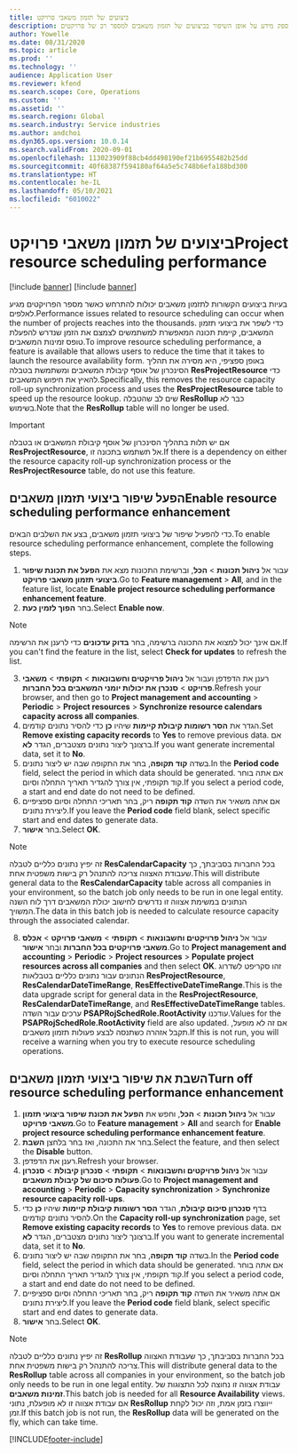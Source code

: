 ```yaml
---
title: ביצועים של תזמון משאבי פרויקט
description: נושא זה מספק מידע על אופן השיפור בביצועים של תזמון משאבים למספר רב של פרויקטים.
author: Yowelle
ms.date: 08/31/2020
ms.topic: article
ms.prod: ''
ms.technology: ''
audience: Application User
ms.reviewer: kfend
ms.search.scope: Core, Operations
ms.custom: ''
ms.assetid: ''
ms.search.region: Global
ms.search.industry: Service industries
ms.author: andchoi
ms.dyn365.ops.version: 10.0.14
ms.search.validFrom: 2020-09-01
ms.openlocfilehash: 113023909f88cb4dd498190ef21b6955482b25dd
ms.sourcegitcommit: 40f68387f594180af64a5e5c748b6efa188bd300
ms.translationtype: HT
ms.contentlocale: he-IL
ms.lasthandoff: 05/10/2021
ms.locfileid: "6010022"
---
```

# <a name="project-resource-scheduling-performance"></a><span data-ttu-id="3c9e6-103">ביצועים של תזמון משאבי פרויקט</span><span class="sxs-lookup"><span data-stu-id="3c9e6-103">Project resource scheduling performance</span></span>

[!include [banner](../includes/banner.md)]
[!include [banner](../includes/preview-banner.md)]


<span data-ttu-id="3c9e6-104">בעיות ביצועים הקשורות לתזמון משאבים יכולות להתרחש כאשר מספר הפרויקטים מגיע לאלפים.</span><span class="sxs-lookup"><span data-stu-id="3c9e6-104">Performance issues related to resource scheduling can occur when the number of projects reaches into the thousands.</span></span> <span data-ttu-id="3c9e6-105">כדי לשפר את ביצועי תזמון המשאבים, קיימת תכונה המאפשרת למשתמשים לצמצם את הזמן שנדרש להפעלת טופס זמינות המשאבים.</span><span class="sxs-lookup"><span data-stu-id="3c9e6-105">To improve resource scheduling performance, a feature is available that allows users to reduce the time that it takes to launch the resource availability form.</span></span> <span data-ttu-id="3c9e6-106">באופן ספציפי, היא מסירה את תהליך הסינכרון של אוסף קיבולת המשאבים ומשתמשת בטבלה **ResProjectResource** כדי להאיץ את חיפוש המשאבים.</span><span class="sxs-lookup"><span data-stu-id="3c9e6-106">Specifically, this removes the resource capacity roll-up synchronization process and uses the **ResProjectResource** table to speed up the resource lookup.</span></span> <span data-ttu-id="3c9e6-107">שים לב שהטבלה **ResRollup** כבר לא בשימוש.</span><span class="sxs-lookup"><span data-stu-id="3c9e6-107">Note that the **ResRollup** table will no longer be used.</span></span>

> [!IMPORTANT]
> <span data-ttu-id="3c9e6-108">אם יש תלות בתהליך הסינכרון של אוסף קיבולת המשאבים או בטבלה **ResProjectResource**, אל תשתמש בתכונה זו.</span><span class="sxs-lookup"><span data-stu-id="3c9e6-108">If there is a dependency on either the resource capacity roll-up synchronization process or the **ResProjectResource** table, do not use this feature.</span></span>

## <a name="enable-resource-scheduling-performance-enhancement"></a><span data-ttu-id="3c9e6-109">הפעל שיפור ביצועי תזמון משאבים</span><span class="sxs-lookup"><span data-stu-id="3c9e6-109">Enable resource scheduling performance enhancement</span></span>
<span data-ttu-id="3c9e6-110">כדי להפעיל שיפור של ביצועי תזמון משאבים, בצע את השלבים הבאים.</span><span class="sxs-lookup"><span data-stu-id="3c9e6-110">To enable resource scheduling performance enhancement, complete the following steps.</span></span>

1. <span data-ttu-id="3c9e6-111">עבור אל **ניהול תכונות** > **הכל**, וברשימת התכונות מצא את **הפעל את תכונת שיפור ביצועי תזמון משאבי פרויקט**.</span><span class="sxs-lookup"><span data-stu-id="3c9e6-111">Go to **Feature management** > **All**, and in the feature list, locate **Enable project resource scheduling performance enhancement feature**.</span></span>
2. <span data-ttu-id="3c9e6-112">בחר **הפוך לזמין כעת**.</span><span class="sxs-lookup"><span data-stu-id="3c9e6-112">Select **Enable now**.</span></span>

> [!NOTE]
> <span data-ttu-id="3c9e6-113">אם אינך יכול למצוא את התכונה ברשימה, בחר **בדוק עדכונים** כדי לרענן את הרשימה.</span><span class="sxs-lookup"><span data-stu-id="3c9e6-113">If you can't find the feature in the list, select **Check for updates** to refresh the list.</span></span>

3. <span data-ttu-id="3c9e6-114">רענן את הדפדפן ועבור אל **ניהול פרויקטים וחשבונאות** > **תקופתי** > **משאבי פרויקט** > **סנכרן את יכולות יומני המשאבים בכל החברות**.</span><span class="sxs-lookup"><span data-stu-id="3c9e6-114">Refresh your browser, and then go to **Project management and accounting** > **Periodic** > **Project resources** > **Synchronize resource calendars capacity across all companies**.</span></span>
4. <span data-ttu-id="3c9e6-115">הגדר את **הסר רשומות קיבולת קיימות** שיהיו **כן** כדי להסיר נתונים קודמים.</span><span class="sxs-lookup"><span data-stu-id="3c9e6-115">Set **Remove existing capacity records** to **Yes** to remove previous data.</span></span> <span data-ttu-id="3c9e6-116">אם ברצונך ליצור נתונים מצטברים, הגדר **לא**.</span><span class="sxs-lookup"><span data-stu-id="3c9e6-116">If you want generate incremental data, set it to **No**.</span></span>
5. <span data-ttu-id="3c9e6-117">בשדה **קוד תקופה**, בחר את התקופה שבה יש ליצור נתונים.</span><span class="sxs-lookup"><span data-stu-id="3c9e6-117">In the **Period code** field, select the period in which data should be generated.</span></span> <span data-ttu-id="3c9e6-118">אם אתה בוחר קוד תקופתי, אין צורך להגדיר תאריך התחלה וסיום.</span><span class="sxs-lookup"><span data-stu-id="3c9e6-118">If you select a period code, a start and end date do not need to be defined.</span></span>
6. <span data-ttu-id="3c9e6-119">אם אתה משאיר את השדה **קוד תקופה** ריק, בחר תאריכי התחלה וסיום ספציפיים ליצירת נתונים.</span><span class="sxs-lookup"><span data-stu-id="3c9e6-119">If you leave the **Period code** field blank, select specific start and end dates to generate data.</span></span>
7. <span data-ttu-id="3c9e6-120">בחר **אישור**.</span><span class="sxs-lookup"><span data-stu-id="3c9e6-120">Select **OK**.</span></span>

 > [!NOTE]
 > <span data-ttu-id="3c9e6-121">זה יפיץ נתונים כלליים לטבלה **ResCalendarCapacity** בכל החברות בסביבתך, כך שעבודת האצווה צריכה להתנהל רק בישות משפטית אחת.</span><span class="sxs-lookup"><span data-stu-id="3c9e6-121">This will distribute general data to the **ResCalendarCapacity** table across all companies in your environment, so the batch job only needs to be run in one legal entity.</span></span> <span data-ttu-id="3c9e6-122">הנתונים במשימת אצווה זו נדרשים לחישוב יכולת המשאבים דרך לוח השנה המשויך.</span><span class="sxs-lookup"><span data-stu-id="3c9e6-122">The data in this batch job is needed to calculate resource capacity through the associated calendar.</span></span>

8. <span data-ttu-id="3c9e6-123">עבור אל **ניהול פרויקטים וחשבונאות** > **תקופתי** > **משאבי פרויקט** > **אכלס משאבי פרויקטים בכל החברות** ובחר **אישור**.</span><span class="sxs-lookup"><span data-stu-id="3c9e6-123">Go to **Project management and accounting** > **Periodic** > **Project resources** > **Populate project resources across all companies** and then select **OK**.</span></span> <span data-ttu-id="3c9e6-124">זהו סקריפט לשדרוג הנתונים עבור נתונים כלליים בטבלאות **ResProjectResource**, **ResCalendarDateTimeRange**, **ResEffectiveDateTimeRange**.</span><span class="sxs-lookup"><span data-stu-id="3c9e6-124">This is the data upgrade script for general data in the **ResProjectResource**, **ResCalendarDateTimeRange**, and **ResEffectiveDateTimeRange** tables.</span></span> <span data-ttu-id="3c9e6-125">ערכים עבור השדה **PSAPRojSchedRole.RootActivity** עודכנו.</span><span class="sxs-lookup"><span data-stu-id="3c9e6-125">Values for the **PSAPRojSchedRole.RootActivity** field are also updated.</span></span> <span data-ttu-id="3c9e6-126">אם זה לא מופעל, תקבל אזהרה כשתנסה לבצע פעולות תזמון משאבים.</span><span class="sxs-lookup"><span data-stu-id="3c9e6-126">If this is not run, you will receive a warning when you try to execute resource scheduling operations.</span></span>
 
## <a name="turn-off-resource-scheduling-performance-enhancement"></a><span data-ttu-id="3c9e6-127">השבת את שיפור ביצועי תזמון משאבים</span><span class="sxs-lookup"><span data-stu-id="3c9e6-127">Turn off resource scheduling performance enhancement</span></span>

1. <span data-ttu-id="3c9e6-128">עבור אל **ניהול תכונות** > **הכל**, וחפש את **הפעל את תכונת שיפור ביצועי תזמון משאבי פרויקט**.</span><span class="sxs-lookup"><span data-stu-id="3c9e6-128">Go to **Feature management** > **All**  and search for **Enable project resource scheduling performance enhancement feature**.</span></span>
2. <span data-ttu-id="3c9e6-129">בחר את התכונה, ואז בחר בלחצן **השבת**.</span><span class="sxs-lookup"><span data-stu-id="3c9e6-129">Select the feature, and then select the **Disable** button.</span></span>
3. <span data-ttu-id="3c9e6-130">רענן את הדפדפן.</span><span class="sxs-lookup"><span data-stu-id="3c9e6-130">Refresh your browser.</span></span>
4. <span data-ttu-id="3c9e6-131">עבור אל **ניהול פרויקטים וחשבונאות** > **תקופתי** > **סנכרון קיבולת** > **סנכרון פעולות סיכום של קיבולת משאבים**.</span><span class="sxs-lookup"><span data-stu-id="3c9e6-131">Go to **Project management and accounting** > **Periodic** > **Capacity synchronization** > **Synchronize resource capacity roll-ups**.</span></span>
5. <span data-ttu-id="3c9e6-132">בדף **סנכרון סיכום קיבולת**, הגדר **הסר רשומות קיבולת קיימות** שיהיו **כן** כדי להסיר נתונים קודמים.</span><span class="sxs-lookup"><span data-stu-id="3c9e6-132">On the **Capacity roll-up synchronization** page, set **Remove existing capacity records** to **Yes** to remove previous data.</span></span> <span data-ttu-id="3c9e6-133">אם ברצונך ליצור נתונים מצטברים, הגדר **לא**.</span><span class="sxs-lookup"><span data-stu-id="3c9e6-133">If you want to generate incremental data, set it to **No**.</span></span>
6. <span data-ttu-id="3c9e6-134">בשדה **קוד תקופה**, בחר את התקופה שבה יש ליצור נתונים.</span><span class="sxs-lookup"><span data-stu-id="3c9e6-134">In the **Period code** field, select the period in which data should be generated.</span></span> <span data-ttu-id="3c9e6-135">אם אתה בוחר קוד תקופתי, אין צורך להגדיר תאריך התחלה וסיום.</span><span class="sxs-lookup"><span data-stu-id="3c9e6-135">If you select a period code, a start and end date do not need to be defined.</span></span>
7. <span data-ttu-id="3c9e6-136">אם אתה משאיר את השדה **קוד תקופה** ריק, בחר תאריכי התחלה וסיום ספציפיים ליצירת נתונים.</span><span class="sxs-lookup"><span data-stu-id="3c9e6-136">If you leave the **Period code** field blank, select specific start and end dates to generate data.</span></span>
8. <span data-ttu-id="3c9e6-137">בחר **אישור**.</span><span class="sxs-lookup"><span data-stu-id="3c9e6-137">Select **OK**.</span></span>

> [!NOTE]
> <span data-ttu-id="3c9e6-138">זה יפיץ נתונים כלליים לטבלה **ResRollup‎** בכל החברות בסביבתך, כך שעבודת האצווה צריכה להתנהל רק בישות משפטית אחת.</span><span class="sxs-lookup"><span data-stu-id="3c9e6-138">This will distribute general data to the **ResRollup** table across all companies in your environment, so the batch job only needs to be run in one legal entity.</span></span> <span data-ttu-id="3c9e6-139">עבודת אצווה זו נחוצה לכל התצוגות של **זמינות משאבים**.</span><span class="sxs-lookup"><span data-stu-id="3c9e6-139">This batch job is needed for all **Resource Availability** views.</span></span> <span data-ttu-id="3c9e6-140">אם עבודת אצווה זו לא מופעלת, נתוני **ResRollup** ייווצרו בזמן אמת, וזה יכול לקחת זמן.</span><span class="sxs-lookup"><span data-stu-id="3c9e6-140">If this batch job is not run, the **ResRollup** data will be generated on the fly, which can take time.</span></span>


[!INCLUDE[footer-include](../includes/footer-banner.md)]
